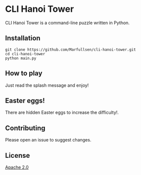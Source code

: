 # CLI Hanoi Tower

CLI Hanoi Tower is a command-line puzzle written in Python.

## Installation

```
git clone https://github.com/Marfullsen/cli-hanoi-tower.git
cd cli-hanoi-tower
python main.py
```

## How to play

Just read the splash message and enjoy!

## Easter eggs!

There are hidden Easter eggs to increase the difficulty!.

## Contributing

Please open an issue to suggest changes.

## License

[Apache 2.0](http://www.apache.org/licenses/LICENSE-2.0)
